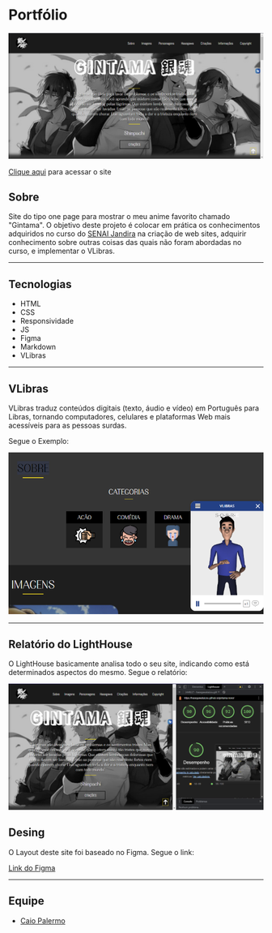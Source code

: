 # Portfólio

![Screenshot](screenshot.PNG)

[Clique aqui](https://hasegawataizou.github.io/portfolio-junto/) para acessar o site

## Sobre
Site do tipo one page para mostrar o meu anime favorito chamado "Gintama".
O objetivo deste projeto é colocar em prática os conhecimentos adquiridos no curso do [SENAI Jandira](https://jandira.sp.senai.br/) na criação de web sites, adquirir conhecimento sobre outras coisas das quais não foram abordadas no curso, e implementar o VLibras.

---
## Tecnologias
- HTML
- CSS
- Responsividade
- JS
- Figma
- Markdown
- VLibras

---

## VLibras
VLibras traduz conteúdos digitais (texto, áudio e vídeo) em Português para Libras, tornando computadores, celulares e plataformas Web mais acessíveis para as pessoas surdas.

Segue o Exemplo:

![Sign](sign.PNG)

---
## Relatório do LightHouse
O LightHouse basicamente analisa todo o seu site, indicando como está determinados aspectos do mesmo. Segue o relatório:

![Report](report.PNG)

## Desing
O Layout deste site foi baseado no Figma. Segue o link:

[Link do Figma](https://www.figma.com/file/yk6pZFeN8DjKeG8arN3DVA/GINTAMA?node-id=0%3A1)

---
## Equipe
- [Caio Palermo](https://github.com/HasegawaTaizou)
